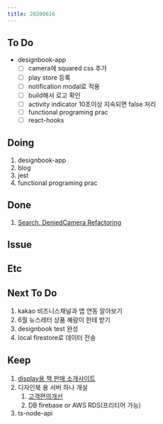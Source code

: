 ```yaml
---
title: 20200616
---
```


## To Do

- designbook-app
  - [ ] camera에 squared css 추가
  - [ ] play store 등록
  - [ ] notification modal로 적용
  - [ ] build해서 로고 확인
  - [ ] activity indicator 10초이상 지속되면 false 처리
  - [ ] functional programing prac
  - [ ] react-hooks

## Doing

1. designbook-app
2. blog
3. jest
4. functional programing prac

## Done

1. [Search, DeniedCamera Refactoring](https://www.notion.so/6f7de6664de449e889a11b345b94d485)

## Issue

## Etc

## Next To Do

1. kakao 비즈니스채널과 앱 연동 알아보기
2. 6월 뉴스레터 상품 혜람이 한테 받기
3. designbook test 완성
4. local firestore로 데이터 전송

## Keep

1. [display용 책 판매 소개사이트](https://www.notion.so/664d830ecbd64cfd92ec8d22efa725fa)
2. 디자인북 용 서버 하나 개설
   1. [ 고객편의개선 ](https://www.notion.so/ec91e42cfe2a40da8c1f01f5d3c83c4a)
   2. DB firebase or AWS RDS(프리티어 가능)
3. ts-node-api

